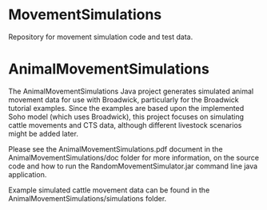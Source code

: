MovementSimulations
===================

Repository for movement simulation code and test data.

AnimalMovementSimulations
=========================

The AnimalMovementSimulations Java project generates simulated animal movement data for use with Broadwick, particularly for the Broadwick tutorial examples.  Since the examples are based upon the implemented Soho model (which uses Broadwick), this project focuses on simulating cattle movements and CTS data, although different livestock scenarios might be added later.

Please see the AnimalMovementSimulations.pdf document in the AnimalMovementSimulations/doc folder for more information, on the source code and how to run the RandomMovementSimulator.jar command line java application.

Example simulated cattle movement data can be found in the AnimalMovementSimulations/simulations folder.

